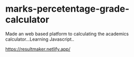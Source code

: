# marks-percetentage-grade-calculator
Made an web based platform to calculating the academics calculator...Learning Javascript.. 

https://resultmaker.netlify.app/
